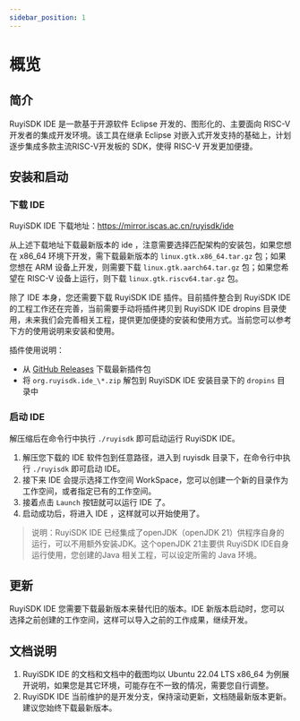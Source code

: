 ```yaml
---
sidebar_position: 1
---
```


# 概览

## 简介

RuyiSDK IDE 是一款基于开源软件 Eclipse 开发的、图形化的、主要面向 RISC-V 开发者的集成开发环境。该工具在继承 Eclipse 对嵌入式开发支持的基础上，计划逐步集成多款主流RISC-V开发板的 SDK，使得 RISC-V 开发更加便捷。

## 安装和启动

### 下载 IDE

RuyiSDK IDE 下载地址：https://mirror.iscas.ac.cn/ruyisdk/ide

从上述下载地址下载最新版本的 ide ，注意需要选择匹配架构的安装包，如果您想在 x86_64 环境下开发，需下载最新版本的 `linux.gtk.x86_64.tar.gz` 包；如果您想在 ARM 设备上开发，则需要下载 `linux.gtk.aarch64.tar.gz` 包；如果您希望在 RISC-V 设备上运行，则下载 `linux.gtk.riscv64.tar.gz` 包。

除了 IDE 本身，您还需要下载 RuyiSDK IDE 插件。目前插件整合到 RuyiSDK IDE 的工程工作还在完善，当前需要手动将插件拷贝到 RuyiSDK IDE dropins 目录使用，未来我们会完善相关工程，提供更加便捷的安装和使用方式。当前您可以参考下方的使用说明来安装和使用。

插件使用说明：

- 从 [GitHub Releases](https://github.com/ruyisdk/ruyisdk-eclipse-plugins/releases/latest) 下载最新插件包
- 将 `org.ruyisdk.ide_\*.zip` 解包到 RuyiSDK IDE 安装目录下的 `dropins` 目录中

### 启动 IDE

解压缩后在命令行中执行 `./ruyisdk` 即可启动运行 RuyiSDK IDE。

1. 解压您下载的 IDE 软件包到任意路径，进入到 ruyisdk 目录下，在命令行中执行 `./ruyisdk` 即可启动 IDE。
2. 接下来 IDE 会提示选择工作空间 WorkSpace，您可以创建一个新的目录作为工作空间，或者指定已有的工作空间。
3. 接着点击 `Launch` 按钮就可以运行 IDE 了。
4. 启动成功后，将进入 IDE ，这样就可以开始使用了。

> 说明：RuyiSDK IDE 已经集成了openJDK（openJDK 21）供程序自身的运行，可以不用额外安装JDK。这个openJDK 21主要供 RuyiSDK IDE自身运行使用，您创建的Java 相关工程，可以设定所需的 Java 环境。

## 更新

RuyiSDK IDE 您需要下载最新版本来替代旧的版本。IDE 新版本启动时，您可以选择之前创建的工作空间，这样可以导入之前的工作成果，继续开发。

## 文档说明

1. RuyiSDK IDE 的文档和文档中的截图均以 Ubuntu 22.04 LTS x86_64 为例展开说明，如果您是其它环境，可能存在不一致的情况，需要您自行调整。
2. RuyiSDK IDE 当前维护的是开发分支，保持滚动更新，文档随最新版本更新。建议您始终下载最新版本。
